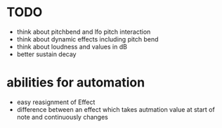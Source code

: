 # TODO
- think about pitchbend and lfo pitch interaction
- think about dynamic effects including pitch bend
- think about loudness and values in dB
- better sustain decay

# abilities for automation
- easy reasignment of Effect
- difference between an effect which takes autmation value at start of note and continuously changes
